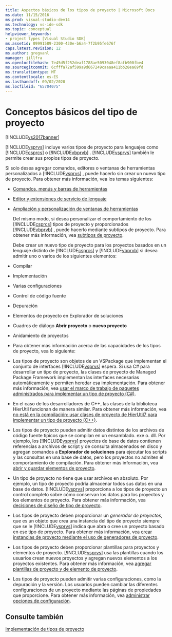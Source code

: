 ```yaml
---
title: Aspectos básicos de los tipos de proyecto | Microsoft Docs
ms.date: 11/15/2016
ms.prod: visual-studio-dev14
ms.technology: vs-ide-sdk
ms.topic: conceptual
helpviewer_keywords:
- project types [Visual Studio SDK]
ms.assetid: 09991589-2300-430e-b6a4-7f2b95fe676f
caps.latest.revision: 12
ms.author: gregvanl
manager: jillfra
ms.openlocfilehash: 7e45d5f252deaf1788ae5093048ef8afb900fbe4
ms.sourcegitcommit: 6cfffa72af599a9d667249caaaa411bb28ea69fd
ms.translationtype: MT
ms.contentlocale: es-ES
ms.lasthandoff: 09/02/2020
ms.locfileid: "65704075"
---
```

# <a name="project-type-essentials"></a>Conceptos básicos del tipo de proyecto
[!INCLUDE[vs2017banner](../../includes/vs2017banner.md)]

[!INCLUDE[vsprvs](../../includes/vsprvs-md.md)] incluye varios tipos de proyecto para lenguajes como [!INCLUDE[csprcs](../../includes/csprcs-md.md)] o [!INCLUDE[vbprvb](../../includes/vbprvb-md.md)] . [!INCLUDE[vsprvs](../../includes/vsprvs-md.md)] también le permite crear sus propios tipos de proyecto.  
  
 Si solo desea agregar comandos, editores o ventanas de herramientas personalizados a [!INCLUDE[vsprvs](../../includes/vsprvs-md.md)] , puede hacerlo sin crear un nuevo tipo de proyecto. Para obtener más información, vea los temas siguientes:  
  
- [Comandos, menús y barras de herramientas](../../extensibility/internals/commands-menus-and-toolbars.md)  
  
- [Editor y extensiones de servicio de lenguaje](../../extensibility/editor-and-language-service-extensions.md)  
  
- [Ampliación y personalización de ventanas de herramientas](../../extensibility/extending-and-customizing-tool-windows.md)  
  
  Del mismo modo, si desea personalizar el comportamiento de los [!INCLUDE[csprcs](../../includes/csprcs-md.md)] tipos de proyecto y proporcionados [!INCLUDE[vbprvb](../../includes/vbprvb-md.md)] , puede hacerlo mediante subtipos de proyecto. Para obtener más información, vea [subtipos de proyecto](../../extensibility/internals/project-subtypes.md).  
  
  Debe crear un nuevo tipo de proyecto para los proyectos basados en un lenguaje distinto de [!INCLUDE[csprcs](../../includes/csprcs-md.md)] y [!INCLUDE[vbprvb](../../includes/vbprvb-md.md)] si desea admitir uno o varios de los siguientes elementos:  
  
- Compilar  
  
- Implementación  
  
- Varias configuraciones  
  
- Control de código fuente  
  
- Depuración  
  
- Elementos de proyecto en Explorador de soluciones  
  
- Cuadros de diálogo **Abrir proyecto** o **nuevo proyecto**  
  
- Anidamiento de proyectos  
  
- Para obtener más información acerca de las capacidades de los tipos de proyecto, vea lo siguiente:  
  
- Los tipos de proyecto son objetos de un VSPackage que implementan el conjunto de interfaces [!INCLUDE[vsprvs](../../includes/vsprvs-md.md)] espera. Si usa C# para desarrollar un tipo de proyecto, las clases de proyecto de Managed Package Framework implementan las interfaces necesarias automáticamente y permiten heredar esa implementación. Para obtener más información, vea [usar el marco de trabajo de paquetes administrados para implementar un tipo de proyecto (C#)](../../extensibility/internals/using-the-managed-package-framework-to-implement-a-project-type-csharp.md).  
  
- En el caso de los desarrolladores de C++, las clases de la biblioteca HierUtil funcionan de manera similar. Para obtener más información, vea [no está en la compilación: usar clases de proyecto de HierUtil7 para implementar un tipo de proyecto (C++)](https://msdn.microsoft.com/a5c16a09-94a2-46ef-87b5-35b815e2f346).  
  
- Los tipos de proyecto pueden admitir datos distintos de los archivos de código fuente típicos que se compilan en un ensamblado. exe o. dll. Por ejemplo, los [!INCLUDE[vsprvs](../../includes/vsprvs-md.md)] proyectos de base de datos contienen referencias a archivos de script y de consulta almacenados en disco y agregan comandos a **Explorador de soluciones** para ejecutar los scripts y las consultas en una base de datos, pero los proyectos no admiten el comportamiento de compilación. Para obtener más información, vea [abrir y guardar elementos de proyecto](../../extensibility/internals/opening-and-saving-project-items.md).  
  
- Un tipo de proyecto no tiene que usar archivos en absoluto. Por ejemplo, un tipo de proyecto podría almacenar todos sus datos en una base de datos. [!INCLUDE[vsprvs](../../includes/vsprvs-md.md)] proporciona a los tipos de proyecto un control completo sobre cómo conservan los datos para los proyectos y los elementos de proyecto. Para obtener más información, vea [decisiones de diseño de tipo de proyecto](../../extensibility/internals/project-type-design-decisions.md).  
  
- Los tipos de proyecto deben proporcionar un *generador de proyectos*, que es un objeto que crea una instancia del tipo de proyecto siempre que se le [!INCLUDE[vsprvs](../../includes/vsprvs-md.md)] indica que abra o cree un proyecto basado en ese tipo de proyecto. Para obtener más información, vea [crear instancias de proyecto mediante el uso de generadores de proyecto](../../extensibility/internals/creating-project-instances-by-using-project-factories.md).  
  
- Los tipos de proyecto deben proporcionar plantillas para proyectos y elementos de proyecto. [!INCLUDE[vsprvs](../../includes/vsprvs-md.md)] usa las plantillas cuando los usuarios crean nuevos proyectos y agregan nuevos elementos a los proyectos existentes. Para obtener más información, vea [agregar plantillas de proyecto y de elemento de proyecto](../../extensibility/internals/adding-project-and-project-item-templates.md).  
  
- Los tipos de proyecto pueden admitir varias configuraciones, como la depuración y la versión. Los usuarios pueden cambiar las diferentes configuraciones de un proyecto mediante las páginas de propiedades que proporcione. Para obtener más información, vea [administrar opciones de configuración](../../extensibility/internals/managing-configuration-options.md).  
  
## <a name="see-also"></a>Consulte también  
 [Implementación de tipos de proyecto](../../extensibility/internals/deploying-project-types.md)
